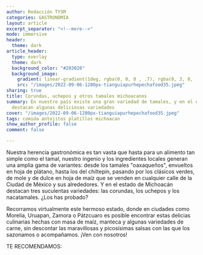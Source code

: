 ```yaml
---
author: Redacción TYSM
categories: GASTRONOMIA
layout: article
excerpt_separator: "<!--more-->"
mode: immersive
header:
  theme: dark
article_header:
  type: overlay
  theme: dark
  background_color: "#203028"
  background_image:
    gradient: linear-gradient(1deg, rgba(0, 0, 0 , .7), rgba(8, 3, 8, .9))
    src: "/images/2022-09-06-1280px-tianguiapurhepechafood35.jpeg"
sharing: true
title: Corundas, uchepos y otros tamales michoacanos
summary: En nuestro país existe una gran variedad de tamales, y en el estado de Michoacán
  destacan algunas deliciosas variedades
cover: "/images/2022-09-06-1280px-tianguiapurhepechafood35.jpeg"
tags: comida antojitos platillos michoacan
show_author_profile: false
comment: false

---
```

Nuestra herencia gastronómica es tan vasta que hasta para un alimento tan simple como el tamal, nuestro ingenio y los ingredientes locales generan una amplia gama de variantes: desde los tamales "oaxaqueños", envueltos en hoja de plátano, hasta los del chiltepín, pasando por los clásicos verdes, de mole y de dulce en hoja de maíz que se venden en cualquier calle de la Ciudad de México y sus alrededores. Y en el estado de Michoacán destacan tres suculentas variedades: las corundas, los uchepos y los nacatamales. ¿Los has probado?

Recorramos virtualmente este hermoso estado, donde en ciudades como Morelia, Uruapan, Zamora o Pátzcuaro es posible encontrar estas delicias culinarias hechas con masa de maíz, manteca y algunas variedades de carne, sin descontar las maravillosas y picosísimas salsas con las que los sazonamos o acompañamos. ¡Ven con nosotros!

TE RECOMENDAMOS: